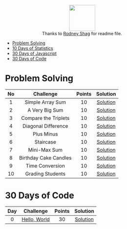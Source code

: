 
<p align="center">
  <a href="https://www.hackerrank.com/RodneyShag">
      <img height=85 src="https://d3keuzeb2crhkn.cloudfront.net/hackerrank/assets/styleguide/logo_wordmark-f5c5eb61ab0a154c3ed9eda24d0b9e31.svg">
  </a>
  <br>
  Thanks to <a target="_blank" href="https://github.com/RodneyShag/HackerRank_solutions/commits?author=RodneyShag">Rodney Shag</a> for readme file.
</p>

* [Problem Solving](#problem-solving)
* [10 Days of Statistics](#10-days-of-statistics)
* [30 Days of Javascript](#30-days-of-javascript)
* [30 Days of Code](#30-days-of-code)
#  Problem Solving

|No|                                                Challenge                                                | Points |                                                                                   Solution                                                                                  |
|:---:|:-------------------------------------------------------------------------------------------------------:|:------:|:---------------------------------------------------------------------------------------------------------------------------------------------------------------------------:|
|1|Simple Array Sum|10|[Solution](../master/algorithms/warmup/simple-array-sum.js)|
|2|A Very Big Sum|10|[Solution](../master/algorithms/warmup/a-very-big-sum.js)|
|3|Compare the Triplets|10|[Solution](../master/algorithms/warmup/compare-the-triplets.js)|
|4|Diagonal Difference|10|[Solution](../master/algorithms/warmup/diagonal-difference.js)|
|5|Plus Minus|10|[Solution](../master/algorithms/warmup/plus-minus.js)|
|6|Staircase|10|[Solution](../master/algorithms/warmup/staircase.js)|
|7|Mini-Max Sum|10|[Solution](../master/algorithms/warmup/mini-max-sum.js)|
|8|Birthday Cake Candles|10|[Solution](../master/algorithms/warmup/birthday-cake-candles.js)|
|9|Time Conversion|10|[Solution](../master/algorithms/warmup/time-conversion.js)|
|10|Grading Students|10|[Solution](../master/algorithms/warmup/grading.js)|

# 30 Days of Code

| Day |                                                Challenge                                                | Points |                                                                                   Solution                                                                                  |
|:---:|:-------------------------------------------------------------------------------------------------------:|:------:|:---------------------------------------------------------------------------------------------------------------------------------------------------------------------------:|
|  0  | [Hello, World](https://www.hackerrank.com/challenges/30-hello-world)                                    |   30   | [Solution](10-days-js/0-hello-world.js)|
